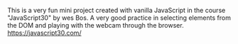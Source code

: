 This is a very fun mini project created with vanilla JavaScript in the course "JavaScript30" by wes Bos. A very good practice in selecting elements
from the DOM and playing with the webcam through the browser.
https://javascript30.com/